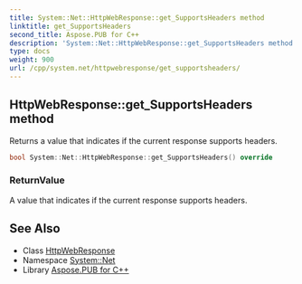 ```yaml
---
title: System::Net::HttpWebResponse::get_SupportsHeaders method
linktitle: get_SupportsHeaders
second_title: Aspose.PUB for C++
description: 'System::Net::HttpWebResponse::get_SupportsHeaders method. Returns a value that indicates if the current response supports headers in C++.'
type: docs
weight: 900
url: /cpp/system.net/httpwebresponse/get_supportsheaders/
---
```

## HttpWebResponse::get_SupportsHeaders method


Returns a value that indicates if the current response supports headers.

```cpp
bool System::Net::HttpWebResponse::get_SupportsHeaders() override
```


### ReturnValue

A value that indicates if the current response supports headers.

## See Also

* Class [HttpWebResponse](../)
* Namespace [System::Net](../../)
* Library [Aspose.PUB for C++](../../../)
